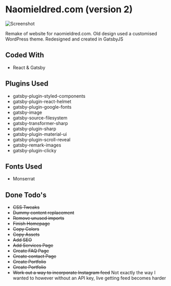 # Naomieldred.com (version 2)

![Screenshot](https://naomieldred.com/screenshot.jpg)

Remake of website for naomieldred.com. Old design used a customised WordPress theme. Redesigned and created in GatsbyJS

## Coded With

- React & Gatsby

## Plugins Used

- gatsby-plugin-styled-components
- gatsby-plugin-react-helmet
- gatsby-plugin-google-fonts
- gatsby-image
- gatsby-source-filesystem
- gatsby-transformer-sharp
- gatsby-plugin-sharp
- gatsby-plugin-material-ui
- gatsby-plugin-scroll-reveal
- gatsby-remark-images
- gatsby-plugin-clicky

## Fonts Used

- Monserrat

## Done Todo's

- ~~CSS Tweaks~~
- ~~Dummy content replacement~~
- ~~Remove unused imports~~
- ~~Finish Homepage~~
- ~~Copy Colors~~
- ~~Copy Assets~~
- ~~Add SEO~~
- ~~Add Services Page~~
- ~~Create FAQ Page~~
- ~~Create contact Page~~
- ~~Create Portfolio~~
- ~~Create Portfolio~~
- ~~Work out a way to incorporate Instagram feed~~ Not exactly the way I wanted to however without an API key, live getting feed becomes harder

